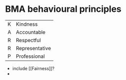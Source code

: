 # BMA behavioural principles

|   |   |
|---|---|
|K   |Kindness   |
| A  |Accountable   |
|  R |Respectful   |
|  R |Representative   |
|  P |Professional   |
- include [[Fairness]]?
- 